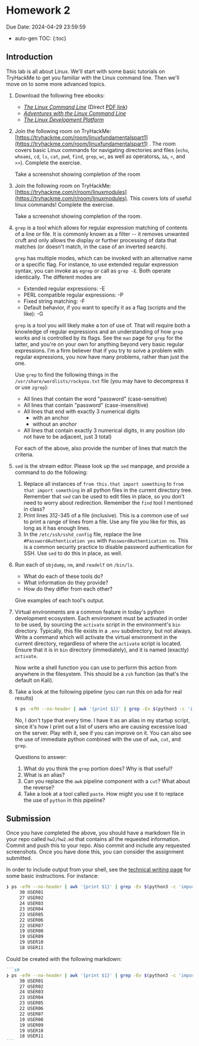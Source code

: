 # Homework 2

Due Date: 2024-04-29 23:59:59

* auto-gen TOC:
{:toc}

## Introduction

This lab is all about Linux. We'll start with some basic tutorials on TryHackMe to get you familiar with the Linux command line. Then we'll move on to some more advanced topics.

1. Download the following free ebooks:
   * [_The Linux Command Line_](http://linuxcommand.org/tlcl.php) (Direct [PDF link](https://sourceforge.net/projects/linuxcommand/files/TLCL/19.01/TLCL-19.01.pdf/download))
   * [_Adventures with the Linux Command Line_](https://sourceforge.net/projects/linuxcommand/files/AWTLCL/21.10/AWTLCL-21.10.pdf/download)
   * [_The Linux Development Platform_](https://archive.org/details/ost-computer-science-0130091154/mode/1up)

1. Join the following room on TryHackMe: [https://tryhackme.com/room/linuxfundamentalspart1](https://tryhackme.com/room/linuxfundamentalspart1) . The room covers basic Linux commands for navigating directories and files (`echo`, `whoami`, `cd`, `ls`, `cat`, `pwd`, `find`, `grep`, `wc`, as well as operators`&`, `&&`, `>`, and `>>`). Complete the exercise.

    Take a screenshot showing completion of the room
1. Join the following room on TryHackMe: [https://tryhackme.com/r/room/linuxmodules](https://tryhackme.com/r/room/linuxmodules). This covers lots of useful linux commands! Complete the exercise.

    Take a screenshot showing completion of the room.
1. `grep` is a tool which allows for regular expression matching of contents of a line or file. It is commonly known as a filter -- it removes unwanted cruft and only allows the display or further processing of data that matches (or doesn't match, in the case of an inverted search).

    `grep` has multiple modes, which can be invoked with an alternative name or a specific flag. For instance, to use extended regular expression syntax, you can invoke as `egrep` or call as `grep -E`. Both operate identically. The different modes are

    * Extended regular expressions: -E
    * PERL compatible regular expressions: -P
    * Fixed string matching: -F
    * Default behavior, if you want to specify it as a flag (scripts and the like): -G

    `grep` is a tool you will likely make a ton of use of. That will require both a knowledge of regular expressions and an understanding of how `grep` works and is controlled by its flags. See the `man` page for `grep` for the latter, and you're on your own for anything beyond very basic regular expressions. I'm a firm believer that if you try to solve a problem with regular expressions, you now have many problems, rather than just the one.

    Use `grep` to find the following things in the `/usr/share/wordlists/rockyou.txt` file (you may have to decompress it or use `zgrep`):

   * All lines that contain the word "password" (case-sensitive)
   * All lines that contain "password" (case-insensitive)
   * All lines that end with exactly 3 numerical digits
       * with an anchor
       * without an anchor
   * All lines that contain exactly 3 numerical digits, in any position (do not have to be adjacent, just 3 total)

    For each of the above, also provide the number of lines that match the criteria.
1. `sed` is the stream editor. Please look up the `sed` manpage, and provide a command to do the following:
   1. Replace all instances of `from this.that import something` to `from that import something` in all python files in the current directory tree. Remember that `sed` can be used to edit files in place, so you don't need to worry about redirection. Remember the `find` tool I mentioned in class?
   1. Print lines 312-345 of a file (inclusive). This is a common use of `sed` to print a range of lines from a file. Use any file you like for this, as long as it has enough lines.
   1. In the `/etc/ssh/sshd_config` file, replace the line `#PasswordAuthentication yes` with `PasswordAuthentication no`. This is a common security practice to disable password authentication for SSH. Use `sed` to do this in place, as well.
1. Run each of `objdump`, `nm`, and `readelf` on `/bin/ls`. 
   * What do each of these tools do?
   * What information do they provide?
   * How do they differ from each other?

   Give examples of each tool's output.
1. Virtual environments are a common feature in today's python development ecosystem. Each environment must be activated in order to be used, by sourcing the `activate` script in the environment's `bin` directory. Typically, this file exists in a `.env` subdirectory, but not always. Write a command which will activate the virtual environment in the current directory, regardless of where the `activate` script is located. Ensure that it is in `bin` directory (immediately), and it is named (exactly) `activate`.

    Now write a shell function you can use to perform this action from anywhere in the filesystem. This should be a `zsh` function (as that's the default on Kali).

1. Take a look at the following pipeline (you can run this on ada for real results)

   ```sh
   $ ps -efH --no-header | awk '{print $1}' | grep -Ev $(python3 -c 'import sys; print("|"s.join(sys.argv[1:]))' $(cut -f1 -d':' /etc/passwd)) | sort | uniq -c | sort -n
   ```
    No, I don't type that every time. I have it as an alias in my startup script, since it's how I print out a list of users who are causing excessive load on the server. Play with it, see if you can improve on it. You can also see the use of immediate python combined with the use of `awk`, `cut`, and `grep`.

    Questions to answer:

    1. What do you think the `grep` portion does? Why is that useful?
    1. What is an alias?
    1. Can you replace the `awk` pipeline component with a `cut`? What about the reverse?
    1. Take a look at a tool called `paste`. How might you use it to replace the use of `python` in this pipeline?


## Submission

Once you have completed the above, you should have a markdown file in your repo called `hw2/hw2.md` that contains all the requested information. Commit and push this to your repo. Also commit and include any requested screenshots. Once you have done this, you can consider the assignment submitted.

In order to include output from your shell, see the [technical writing page](../technical_writing.md) for some basic instructions. For instance:

```sh
❯ ps -efH --no-header | awk '{print $1}' | grep -Ev $(python3 -c 'import sys; print("|".join(sys.argv[1:]))' $(cut -f1 -d':' /etc/passwd)) | sort | uniq -c | sort -rn | head -n 11
     30 USER01
     27 USER02
     24 USER03
     23 USER04
     23 USER05
     22 USER06
     22 USER07
     19 USER08
     19 USER09
     19 USER10
     18 USER11
```

Could be created with the following markdown:

````markdown
```sh
❯ ps -efH --no-header | awk '{print $1}' | grep -Ev $(python3 -c 'import sys; print("|".join(sys.argv[1:]))' $(cut -f1 -d':' /etc/passwd)) | sort | uniq -c | sort -rn | head -n 11
     30 USER01
     27 USER02
     24 USER03
     23 USER04
     23 USER05
     22 USER06
     22 USER07
     19 USER08
     19 USER09
     19 USER10
     18 USER11
```
````